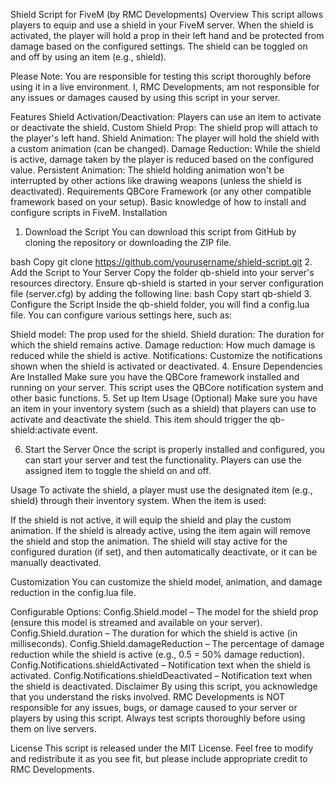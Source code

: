 Shield Script for FiveM (by RMC Developments)
Overview
This script allows players to equip and use a shield in your FiveM server. When the shield is activated, the player will hold a prop in their left hand and be protected from damage based on the configured settings. The shield can be toggled on and off by using an item (e.g., shield).

Please Note: You are responsible for testing this script thoroughly before using it in a live environment. I, RMC Developments, am not responsible for any issues or damages caused by using this script in your server.

Features
Shield Activation/Deactivation: Players can use an item to activate or deactivate the shield.
Custom Shield Prop: The shield prop will attach to the player's left hand.
Shield Animation: The player will hold the shield with a custom animation (can be changed).
Damage Reduction: While the shield is active, damage taken by the player is reduced based on the configured value.
Persistent Animation: The shield holding animation won't be interrupted by other actions like drawing weapons (unless the shield is deactivated).
Requirements
QBCore Framework (or any other compatible framework based on your setup).
Basic knowledge of how to install and configure scripts in FiveM.
Installation
1. Download the Script
You can download this script from GitHub by cloning the repository or downloading the ZIP file.

bash
Copy
git clone https://github.com/yourusername/shield-script.git
2. Add the Script to Your Server
Copy the folder qb-shield into your server's resources directory.
Ensure qb-shield is started in your server configuration file (server.cfg) by adding the following line:
bash
Copy
start qb-shield
3. Configure the Script
Inside the qb-shield folder, you will find a config.lua file. You can configure various settings here, such as:

Shield model: The prop used for the shield.
Shield duration: The duration for which the shield remains active.
Damage reduction: How much damage is reduced while the shield is active.
Notifications: Customize the notifications shown when the shield is activated or deactivated.
4. Ensure Dependencies Are Installed
Make sure you have the QBCore framework installed and running on your server. This script uses the QBCore notification system and other basic functions.
5. Set up Item Usage (Optional)
Make sure you have an item in your inventory system (such as a shield) that players can use to activate and deactivate the shield. This item should trigger the qb-shield:activate event.

6. Start the Server
Once the script is properly installed and configured, you can start your server and test the functionality. Players can use the assigned item to toggle the shield on and off.

Usage
To activate the shield, a player must use the designated item (e.g., shield) through their inventory system. When the item is used:

If the shield is not active, it will equip the shield and play the custom animation.
If the shield is already active, using the item again will remove the shield and stop the animation.
The shield will stay active for the configured duration (if set), and then automatically deactivate, or it can be manually deactivated.

Customization
You can customize the shield model, animation, and damage reduction in the config.lua file.

Configurable Options:
Config.Shield.model – The model for the shield prop (ensure this model is streamed and available on your server).
Config.Shield.duration – The duration for which the shield is active (in milliseconds).
Config.Shield.damageReduction – The percentage of damage reduction while the shield is active (e.g., 0.5 = 50% damage reduction).
Config.Notifications.shieldActivated – Notification text when the shield is activated.
Config.Notifications.shieldDeactivated – Notification text when the shield is deactivated.
Disclaimer
By using this script, you acknowledge that you understand the risks involved. RMC Developments is NOT responsible for any issues, bugs, or damage caused to your server or players by using this script. Always test scripts thoroughly before using them on live servers.

License
This script is released under the MIT License. Feel free to modify and redistribute it as you see fit, but please include appropriate credit to RMC Developments.

